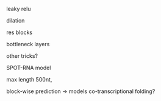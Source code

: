 
leaky relu

dilation

res blocks

bottleneck layers

other tricks?



SPOT-RNA model

max length 500nt,



block-wise prediction -> models co-transcriptional folding?



